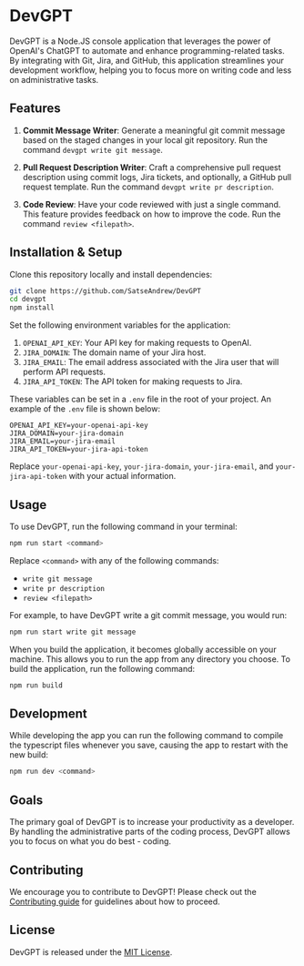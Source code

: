 # DevGPT

DevGPT is a Node.JS console application that leverages the power of OpenAI's ChatGPT to automate and enhance programming-related tasks. By integrating with Git, Jira, and GitHub, this application streamlines your development workflow, helping you to focus more on writing code and less on administrative tasks. 

## Features

1. **Commit Message Writer**: Generate a meaningful git commit message based on the staged changes in your local git repository. Run the command `devgpt write git message`.

2. **Pull Request Description Writer**: Craft a comprehensive pull request description using commit logs, Jira tickets, and optionally, a GitHub pull request template. Run the command `devgpt write pr description`.

3. **Code Review**: Have your code reviewed with just a single command. This feature provides feedback on how to improve the code. Run the command `review <filepath>`.

## Installation & Setup

Clone this repository locally and install dependencies:

```bash
git clone https://github.com/SatseAndrew/DevGPT
cd devgpt
npm install
```

Set the following environment variables for the application:

1. `OPENAI_API_KEY`: Your API key for making requests to OpenAI.
2. `JIRA_DOMAIN`: The domain name of your Jira host.
3. `JIRA_EMAIL`: The email address associated with the Jira user that will perform API requests.
4. `JIRA_API_TOKEN`: The API token for making requests to Jira.

These variables can be set in a `.env` file in the root of your project. An example of the `.env` file is shown below:

```
OPENAI_API_KEY=your-openai-api-key
JIRA_DOMAIN=your-jira-domain
JIRA_EMAIL=your-jira-email
JIRA_API_TOKEN=your-jira-api-token
```

Replace `your-openai-api-key`, `your-jira-domain`, `your-jira-email`, and `your-jira-api-token` with your actual information.

## Usage

To use DevGPT, run the following command in your terminal:

```bash
npm run start <command>
```

Replace `<command>` with any of the following commands:

- `write git message`
- `write pr description`
- `review <filepath>`

For example, to have DevGPT write a git commit message, you would run:

```bash
npm run start write git message
```

When you build the application, it becomes globally accessible on your machine. This allows you to run the app from any directory you choose. To build the application, run the following command:

```bash
npm run build
```

## Development

While developing the app you can run the following command to compile the typescript files whenever you save, causing the app to restart with the new build:

```bash
npm run dev <command>
```

## Goals

The primary goal of DevGPT is to increase your productivity as a developer. By handling the administrative parts of the coding process, DevGPT allows you to focus on what you do best - coding.

## Contributing

We encourage you to contribute to DevGPT! Please check out the [Contributing guide](CONTRIBUTING.md) for guidelines about how to proceed.

## License

DevGPT is released under the [MIT License](LICENSE.md).